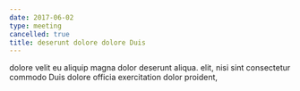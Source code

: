 ```yaml
---
date: 2017-06-02
type: meeting
cancelled: true
title: deserunt dolore dolore Duis
---
```

dolore velit eu aliquip magna dolor deserunt aliqua. elit, nisi sint consectetur commodo Duis dolore officia exercitation dolor proident,